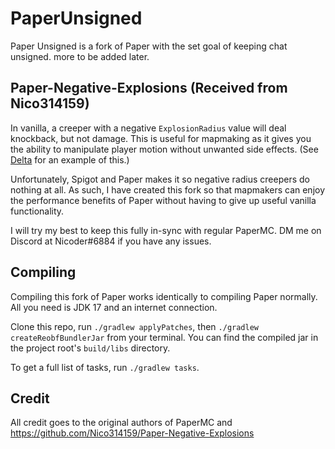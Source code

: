 PaperUnsigned
================
Paper Unsigned is a fork of Paper with the set goal of keeping chat unsigned. more to be added later.


Paper-Negative-Explosions (Received from Nico314159)
------
In vanilla, a creeper with a negative `ExplosionRadius` value will deal knockback, but not damage. This is useful for mapmaking as it gives you the ability to manipulate player motion without unwanted side effects. (See [Delta](https://github.com/BigPapi13/Delta) for an example of this.)

Unfortunately, Spigot and Paper makes it so negative radius creepers do nothing at all. As such, I have created this fork so that mapmakers can enjoy the performance benefits of Paper without having to give up useful vanilla functionality.

I will try my best to keep this fully in-sync with regular PaperMC. DM me on Discord at Nicoder#6884 if you have any issues.


Compiling
------
Compiling this fork of Paper works identically to compiling Paper normally. All you need is JDK 17 and an internet connection.

Clone this repo, run `./gradlew applyPatches`, then `./gradlew createReobfBundlerJar` from your terminal. You can find the compiled jar in the project root's `build/libs` directory.

To get a full list of tasks, run `./gradlew tasks`.


Credit
------
All credit goes to the original authors of PaperMC and https://github.com/Nico314159/Paper-Negative-Explosions
